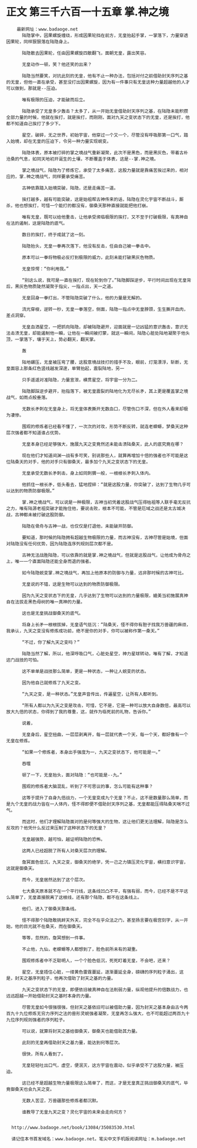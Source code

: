 # 正文 第三千六百一十五章 掌.神之境
        最新网址：www.badaoge.net
          陆隐掌中，因果螺旋缠绕，形成因果轮挡在前方，无皇抬起手掌，一掌落下，力量穿透因果轮，同样狠狠落在陆隐身上。
      
          陆隐散去因果轮，任由因果螺旋四散翻飞，面朝无皇，露出笑容。
      
          无皇动作一顿，笑？他还笑的出来？
      
          陆隐当然要笑，对抗此刻的无皇，他有不止一种办法，包括对付之前借助封天序列之基的无皇，但他一直在承受，甚至没打出因果螺旋，因为有一件事只有无皇这种力量超越他的人才可以做到，那就是--压迫。
      
          唯有极限的压迫，才能破而后立。
      
          陆隐承受了无皇多少轰击？太多了，从一开始无皇借助封天序列之基，在陆隐未能积攒全部力量的时候，他就在挨打，就是挨打，而刚刚，面对九天之变状态下的无皇，还是挨打，他都不知道自己挨打了多少下。
      
          星空，破碎，无之世界，初始宇宙，他穿过一个又一个，尽管没有呼吸那第一口气，踏入始境，却在无皇的压迫下，令另一种力量实现蜕变。
      
          陆隐体表，原本被打碎的掌之境战气重新凝聚，此次不是黑色，而是黑灰色，带着古朴沧桑的气息，如同天地初开诞生的土壤，不断覆盖于体表，这是--掌.神之境。
      
          掌之境战气，陆隐为了修炼它，承受了太多痛苦，这股力量就是靠痛苦挨过来的，相对应的，掌.神之境战气，同样要承受痛苦。
      
          古神依靠踏入始境突破，陆隐，还是走痛苦一道。
      
          挨打越多，越有可能突破，这是始祖帮古神传来的话，陆隐在灵化宇宙不断战斗，厮杀，他也想挨打，可惜一个能打的都没有，御桑天那种直接就能把他打崩。
      
          唯有无皇，既可以给他重击，让他承受濒临极限的挨打，又不至于打破极限，有真神自在法的遏制，这是陆隐的底气。
      
          数日的挨打，终于成就了这一刻。
      
          陆隐抬头，无皇一拳再次落下，他没有反击，任由自己被一拳击中。
      
          原本可以一拳将物极必反打到极限的威力，此刻未能打破黑灰色物质。
      
          无皇惊愕：“你利用我。”
      
          “别这么说，我可是一直在挨打，现在轮到你了。”陆隐脚踩逆步，平行时间出现在无皇背后，黑灰色物质陡然凝聚于指尖，一指点出，天一之道。
      
          无皇回身一拳打出，不管陆隐突破了什么，他的力量是无解的。
      
          流光穿梭，逆转一秒，无皇一拳落空，侧面，陆隐一指点中无皇脖颈，生生撕开血肉，差点洞穿。
      
          无皇血洒星空，一把抓向陆隐，却被陆隐避开，迎面就是一记凶猛的意识轰击，意识无法击溃无皇，却能遏制他一瞬，让他在一瞬间被打蒙，就这一瞬间，陆隐心脏处陆地凝聚于他头顶，一掌落下，壤于天上，势必翻天，翻天掌。
      
          轰
      
          陆地碾压，无皇被压弯了腰，这股意境战技打的措手不及，眼前，灯笼漂浮，斩断，无皇面容上那条红色竖线越发深邃，单臂抬起，震裂陆地，另一
      
          只手遥遥对准陆隐，力量宣泄，横贯星空，将宇宙一分为二。
      
          陆隐脚踩逆步避开，抬指落下，被无皇震裂的陆地化为无尽长矛，其上更是覆盖掌之境战气，如雨点般垂落。
      
          无数长矛刺在无皇身上，将无皇体表撕开无数血口，尽管伤口不深，但在外人看来却极为凄惨。
      
          围观的修炼者已经看不懂了，一次次的对攻，形势不断反转，就连老蝾螈，梦桑天这种层次强者都不知道谁占优势。
      
          无皇本身已经足够强大，施展九天之变竟然还未能击溃陆桑天，此人的底究竟在哪？
      
          现在他们才知道间渊一战有多可笑，别说那些人，就算再增加十倍的强者也不可能是这位陆桑天的对手，他的对手只有御桑天，最多加个九天之变状态下的无皇。
      
          无皇承受无数长矛刺击，身上如同刺猬一般，一根根长矛刺入体内。
      
          他抓住一根长矛，低头看去，猛地捏碎：“就是这股力量，你突破了，达到了生物几乎可以达到的物质防御极限。”
      
          掌.神之境战气，可以说是一种极限，古神当初凭着这股战气压得枯祖等人联手毫无反抗之力，唯有陆源老祖突破才能拖住他，要说击败，根本不可能，不管是厄域之战还是太古城决战，古神都未被打破这股防御。
      
          陆隐在骨舟与古神一战，也仅仅是打退他，未能破开防御。
      
          要知道，那时候的陆隐拥有超越生物极限的力量，而古神没有，古神尽管是始境，但面对陆隐没有任何优势，因为陆隐连序列规则层次都不是。
      
          古神无法战胜陆隐，可以依靠的就是掌.神之境战气，但就是这股战气，让他成为骨舟之上，唯一一个直面陆隐还能全身而退的强者。
      
          如今陆隐蜕变掌.神之境战气，再加上他原本的防御与力量，远非那时候的古神可比。
      
          无皇说的不错，这是生物可以达到的物质防御极限。
      
          因为九天之变状态下的无皇，几乎达到了生物可以达到的力量极限，媲美当初施展真神自在法拔走黑色母树的唯一真神的力量。
      
          这也是无皇挑战御桑天的底气。
      
          将身上长矛一根根拔掉，无皇语气低沉：“陆桑天，怪不得你有胆子找我万兽疆的麻烦，我承认，九天之变没有修炼成功前，绝不是你的对手，你可以被称作第一桑天。”
      
          “不过，你了解九天之变吗？”
      
          陆隐当然了解，所以，他深呼吸口气，心脏处星空，神力星球转动，唯有了解，才知道这门战技的可怕。
      
          这不单单是战技那么简单，更是一种状态，一种让人蜕变的状态。
      
          因为他自己就修炼了九天之变。
      
          “九天之变，是一种状态。”无皇声音传出，传遍星空，让所有人都听到。
      
          “所有人都以为九天之变是攻击，可惜，它不是，它是一种可以放大自身数倍，最高可以放大九倍的状态，你得到了我的尊重，这，就作为临死前的礼物，告诉你。”
      
          说着，
      
          无皇身后，星空扭曲，一层层剥离开，每一层就代表一个天，每一个天，都好像有一个无皇在修炼。
      
          “如果一个修炼者，本身出手强度为一，九天之变状态下，他可能是一。”
      
          吞噬
      
          顿了一下，无皇抬头，面对陆隐：“也可能是--九。”
      
          围观的修炼者大脑混乱，听到了不可思议的事，怎么可能有这种事？
      
          这等于提升了自身九倍战力，一个无皇变成九个无皇？不止，这不是数量那么简单，而是九个无皇的战力皆在一人体内，怪不得即便不借助封天序列之基，无皇都能压得陆桑天喘不过气。
      
          而这时，他们才理解陆隐面对的是何等强大的生物，这让他们更无法理解，陆隐是怎么反攻的？他凭什么反过来压制了这种状态下的无皇？
      
          无皇越强势，越可怕，越证明陆隐的恐怖。
      
          这两人已经超脱了所有人对桑天层次的理解。
      
          詹冥面色低沉，九天之变，御桑天的绝学，凭一己之力镇压灵化宇宙，横扫意识宇宙，这就是御桑天。
      
          而今，无皇居然达到了这个层次。
      
          七大桑天原本就不在一个平行线，这条线凹凸不平，有强有弱，而今，已经不是不平这么简单了，无皇直接脱离了这根线，还有那个陆隐，都不在这条线上。
      
          他们，进入了御桑天那条线。
      
          怪不得那个陆隐敢挑衅天外天，完全不在乎众法之门，甚至扬言要在极宫刻字，从一开始，他的目光就不在桑天，而在御桑天。
      
          等等，忽然的，詹冥想到一件事。
      
          不止他，九仙，老蝾螈等人都想到了，脸色前所未有的凝重。
      
          围观修炼者中不乏聪明人，一个个脸色低沉，死死盯着无皇，不会吧，还来？
      
          星空，无皇捂住心脏，一缕黄色雷霆蔓延，逐渐蔓延全身，磅礴的序列粒子涌出，这是，封天之基序列粒子，他再次借助了封天之基的力量。
      
          九天之变状态下的无皇，即便依旧被真神自在法削弱力量，纵观他提升的倍数战力，也远远超越一开始借助封天之基时本身的力量。
      
          尽管无皇如今很强很强，但封天之基依旧可以被借助力量，因为封天之基本身由古今两百九十九位修炼无穷力序列之法的兽形灵蜕强者凝聚，无皇再怎么强大，也不可能超过两百九十九位序列规则强者的序列粒子。
      
          可以说，就算将封天之基给御桑天，御桑天也能借助其力量。
      
          此刻的无皇再借助封天之基力量，能达到何等层次。
      
          很快，所有人看到了。
      
          无皇轻轻吐出口气，虚空，便泯灭，这方宇宙在震动，似乎承受不了这股力量，被压迫。
      
          这已经不是超越生物力量极限这么简单了，而这，才是无皇真正挑战御桑天的底气，毕竟御桑天也会九天之变。
      
          无数人苦涩，万兽疆那些修炼者都沉默。
      
          谁教导了无皇九天之变？灵化宇宙的未来会走向何方？
      
      
      http://www.badaoge.net/book/13084/35083530.html
      
      请记住本书首发域名：www.badaoge.net。笔尖中文手机版阅读网址：m.badaoge.net